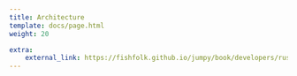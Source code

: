```yaml
---
title: Architecture
template: docs/page.html
weight: 20

extra:
    external_link: https://fishfolk.github.io/jumpy/book/developers/rustdoc/jumpy/index.html
---
```


<!-- The Jumpy architecture is documented in the project [Rustdoc](https://fishfolk.github.io/jumpy/book/developers/rustdoc/jumpy/index.html).

Our Rustdoc isn't just API documentation, but also includes guide-level explanations of various
aspects of the game, such as networking. It's the best way to get in deep and understand how the
game is put together from a code perspective. -->
